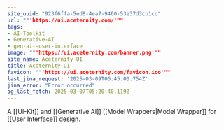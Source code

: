 ```yaml
---
site_uuid: "923f6ffa-5ed8-4ea7-9460-53e37d3cb1cc"
url: ""'https://ui.aceternity.com/'""
tags:
- AI-Toolkit
- Generative-AI
- gen-ai--user-interface
image: ""'https://ui.aceternity.com/banner.png'""
site_name: Aceternity UI
title: Aceternity UI
favicon: ""'https://ui.aceternity.com/favicon.ico'""
last_jina_request: '2025-03-09T06:45:00.754Z'
jina_error: "Error occurred"
og_last_fetch: 2025-03-07T05:20:40.119Z
---
```

A [[UI-Kit]] and [[Generative AI]] [[Model Wrappers|Model Wrapper]] for [[User Interface]] design.  

